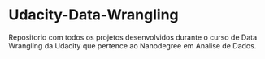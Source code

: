 # Udacity-Data-Wrangling

Repositorio com todos os projetos desenvolvidos durante o curso de Data Wrangling da Udacity que pertence ao Nanodegree em Analise de Dados.
